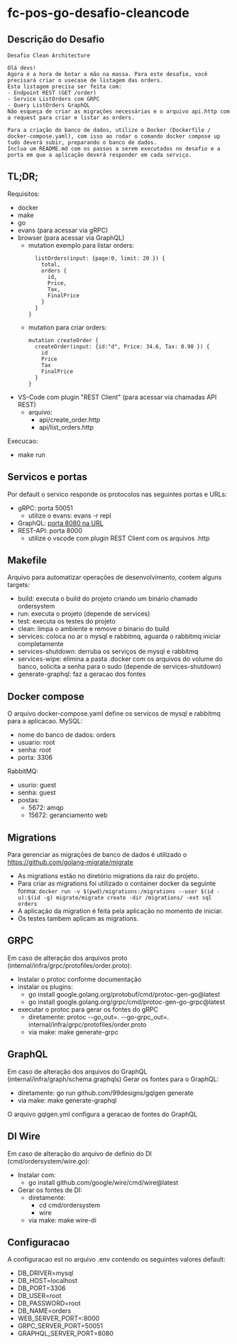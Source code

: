 # fc-pos-go-desafio-cleancode

## Descrição do Desafio
```
Desafio Clean Architecture

Olá devs!
Agora é a hora de botar a mão na massa. Para este desafio, você precisará criar o usecase de listagem das orders.
Esta listagem precisa ser feita com:
- Endpoint REST (GET /order)
- Service ListOrders com GRPC
- Query ListOrders GraphQL
Não esqueça de criar as migrações necessárias e o arquivo api.http com a request para criar e listar as orders.

Para a criação do banco de dados, utilize o Docker (Dockerfile / docker-compose.yaml), com isso ao rodar o comando docker compose up tudo deverá subir, preparando o banco de dados.
Inclua um README.md com os passos a serem executados no desafio e a porta em que a aplicação deverá responder em cada serviço.
```
## TL;DR;

Requisitos:
- docker
- make
- go
- evans (para acessar via gRPC)
- browser (para acessar via GraphQL)
  - mutation exemplo para listar orders:
    ```mutation listOrders {
      listOrders(input: {page:0, limit: 20 }) {
        total,
        orders {
          id,
          Price,
          Tax,
          FinalPrice
        }
      }
    }
    ```
  - mutation para criar orders:
    ```
    mutation createOrder {
      createOrder(input: {id:"d", Price: 34.6, Tax: 0.98 }) {
        id
        Price
        Tax
        FinalPrice
      }
    }
    ```
- VS-Code com plugin "REST Client" (para acessar via chamadas API REST)
  - arquivo:
    -  api/create_order.http
    -  api/list_orders.http

Execucao:
- make run


## Servicos e portas

Por default o servico responde os protocolos nas seguintes portas e URLs:
- gRPC: porta 50051
  - utilize o evans: evans -r repl
- GraphQL: [porta 8080 na URL](http://localhost:8080/)
- REST-API: porta 8000
  - utilize o vscode com plugin REST Client com os arquivos .http

## Makefile
Arquivo para automatizar operações de desenvolvimento, contem alguns targets:
- build: executa o build do projeto criando um binário chamado ordersystem
- run: executa o projeto (depende de services)
- test: executa os testes do projeto
- clean: limpa o ambiente e remove o binario do build
- services: coloca no ar o mysql e rabbitmq, aguarda o rabbitmq iniciar completamente
- services-shutdown: derruba os serviços de mysql e rabbitmq
- services-wipe: elimina a pasta .docker com os arquivos do volume do banco, solicita a senha para o sudo (depende de services-shutdown)
- generate-graphql: faz a geracao dos fontes

## Docker compose

O arquivo docker-compose.yaml define os servicos de mysql e rabbitmq para a aplicacao.
MySQL:
- nome do banco de dados: orders
- usuario: root
- senha: root
- porta: 3306

RabbitMQ:
- usurio: guest
- senha: guest
- postas:
  - 5672: amqp
  - 15672: geranciamento web

## Migrations

Para gerenciar as migrações de banco de dados é utilizado o https://github.com/golang-migrate/migrate
- As migrations estão no diretório migrations da raiz do projeto.
- Para criar as migrations foi utilizado o container docker da seguinte forma:
  ```docker run -v $(pwd)/migrations:/migrations --user $(id -u):$(id -g) migrate/migrate create -dir /migrations/ -ext sql orders```
- A aplicação da migration é feita pela aplicação no momento de iniciar.
- Os testes tambem aplicam as migrations.

## GRPC

Em caso de alteração dos arquivos proto (internal/infra/grpc/protofiles/order.proto):
- Instalar o protoc conforme documentação
- instalar os plugins:
  - go install google.golang.org/protobuf/cmd/protoc-gen-go@latest
  - go install google.golang.org/grpc/cmd/protoc-gen-go-grpc@latest
- executar o protoc para gerar os fontes do gRPC
  - diretamente: protoc --go_out=. --go-grpc_out=. internal/infra/grpc/protofiles/order.proto
  - via make: make generate-grpc

## GraphQL

Em caso de alteração dos arquivos do GraphQL (internal/infra/graph/schema.graphqls)
Gerar os fontes para o GraphQL:
- diretamente: go run github.com/99designs/gqlgen generate
- via make: make generate-graphql

O arquivo gqlgen.yml configura a geracao de fontes do GraphQL

## DI Wire

Em caso de alteração do arquivo de definio do DI (cmd/ordersystem/wire.go):
- Instalar com:
  - go install github.com/google/wire/cmd/wire@latest
- Gerar os fontes de DI:
  - diretamente:
    - cd cmd/ordersystem
    - wire
  - via make: make wire-di

## Configuracao

A configuracao est no arquivo .env contendo os seguintes valores default:
- DB_DRIVER=mysql
- DB_HOST=localhost
- DB_PORT=3306
- DB_USER=root
- DB_PASSWORD=root
- DB_NAME=orders
- WEB_SERVER_PORT=:8000
- GRPC_SERVER_PORT=50051
- GRAPHQL_SERVER_PORT=8080



